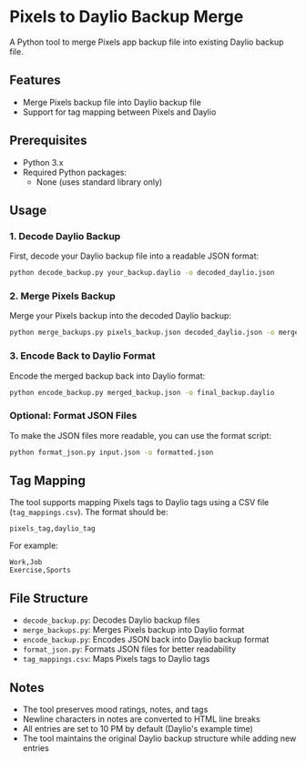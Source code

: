 # Pixels to Daylio Backup Merge

A Python tool to merge Pixels app backup file into existing Daylio backup file.

## Features

- Merge Pixels backup file into Daylio backup file
- Support for tag mapping between Pixels and Daylio

## Prerequisites

- Python 3.x
- Required Python packages:
  - None (uses standard library only)

## Usage

### 1. Decode Daylio Backup

First, decode your Daylio backup file into a readable JSON format:

```bash
python decode_backup.py your_backup.daylio -o decoded_daylio.json
```

### 2. Merge Pixels Backup

Merge your Pixels backup into the decoded Daylio backup:

```bash
python merge_backups.py pixels_backup.json decoded_daylio.json -o merged_backup.json
```

### 3. Encode Back to Daylio Format

Encode the merged backup back into Daylio format:

```bash
python encode_backup.py merged_backup.json -o final_backup.daylio
```

### Optional: Format JSON Files

To make the JSON files more readable, you can use the format script:

```bash
python format_json.py input.json -o formatted.json
```

## Tag Mapping

The tool supports mapping Pixels tags to Daylio tags using a CSV file (`tag_mappings.csv`). The format should be:

```csv
pixels_tag,daylio_tag
```

For example:
```csv
Work,Job
Exercise,Sports
```

## File Structure

- `decode_backup.py`: Decodes Daylio backup files
- `merge_backups.py`: Merges Pixels backup into Daylio format
- `encode_backup.py`: Encodes JSON back into Daylio backup format
- `format_json.py`: Formats JSON files for better readability
- `tag_mappings.csv`: Maps Pixels tags to Daylio tags

## Notes

- The tool preserves mood ratings, notes, and tags
- Newline characters in notes are converted to HTML line breaks
- All entries are set to 10 PM by default (Daylio's example time)
- The tool maintains the original Daylio backup structure while adding new entries
